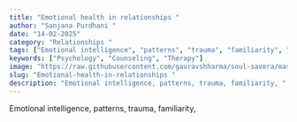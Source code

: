 ```yaml
---
title: "Emotional health in relationships "
author: "Sanjana Purdhani "
date: "14-02-2025"
category: "Relationships "
tags: ["Emotional intelligence", "patterns", "trauma", "familiarity", ""]
keywords: ["Psychology", "Counseling", "Therapy"]
image: "https://raw.githubusercontent.com/gauravshharma/soul-savera/master/images/1744804718944-Blue%20Pink%20Abstract%20Boho%20Style%20School%20Mental%20Health%20Poster.png"
slug: "Emotional-health-in-relationships "
description: "Emotional intelligence, patterns, trauma, familiarity, "
---
```


<p>Emotional intelligence, patterns, trauma, familiarity, </p>
